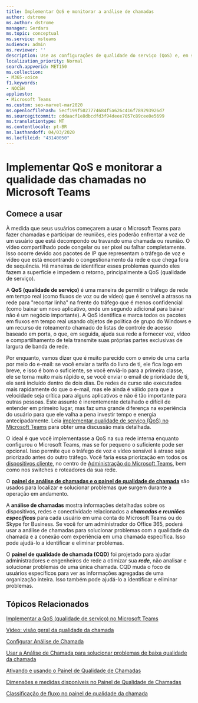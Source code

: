 ```yaml
---
title: Implementar QoS e monitorar a análise de chamadas
author: dstrome
ms.author: dstrome
manager: Serdars
ms.topic: conceptual
ms.service: msteams
audience: admin
ms.reviewer: ''
description: Use as configurações de qualidade do serviço (QoS) e, em seguida, faça a análise de chamada e painel de qualidade da chamada no Microsoft Teams.
localization_priority: Normal
search.appverid: MET150
ms.collection:
- M365-voice
f1.keywords:
- NOCSH
appliesto:
- Microsoft Teams
ms.custom: seo-marvel-mar2020
ms.openlocfilehash: 5ecf199f5027774684f5a626c416f789293926d7
ms.sourcegitcommit: cddaacf1e8dbcdfd3f94deee7057c89cee0e5699
ms.translationtype: MT
ms.contentlocale: pt-BR
ms.lasthandoff: 04/03/2020
ms.locfileid: "43140050"
---
```

# <a name="implement-qos-and-monitor-call-quality-in-microsoft-teams"></a>Implementar QoS e monitorar a qualidade das chamadas no Microsoft Teams

## <a name="get-started"></a>Comece a usar

À medida que seus usuários começarem a usar o Microsoft Teams para fazer chamadas e participar de reuniões, eles poderão enfrentar a voz de um usuário que está decompondo ou travando uma chamada ou reunião. O vídeo compartilhado pode congelar ou ser pixel ou falhar completamente. Isso ocorre devido aos pacotes de IP que representam o tráfego de voz e vídeo que está encontrando o congestionamento da rede e que chega fora de sequência. Há maneiras de identificar esses problemas quando eles fazem a superfície e impedem o retorno, principalmente a QoS (qualidade de serviço).

A **QoS (qualidade de serviço)** é uma maneira de permitir o tráfego de rede em tempo real (como fluxos de voz ou de vídeo) que é sensível a atrasos na rede para "recortar linha" na frente do tráfego que é menos confidencial (como baixar um novo aplicativo, onde um segundo adicional para baixar não é um negócio importante). A QoS identifica e marca todos os pacotes em fluxos em tempo real usando objetos de política de grupo do Windows e um recurso de roteamento chamado de listas de controle de acesso baseado em porta, o que, em seguida, ajuda sua rede a fornecer voz, vídeo e compartilhamento de tela transmite suas próprias partes exclusivas de largura de banda de rede.

 Por enquanto, vamos dizer que é muito parecido com o envio de uma carta por meio do e-mail: se você enviar a tarifa do livro de ti, ele fica logo em breve, e isso é bom o suficiente, se você enviá-lo para a primeira classe, ele se torna muito mais rápido e, se você enviar o email de prioridade de ti, ele será incluído dentro de dois dias. De redes de curso são executados mais rapidamente do que o e-mail, mas ele ainda é válido para que a velocidade seja crítica para alguns aplicativos e não é tão importante para outras pessoas. Este assunto é inerentemente detalhado e difícil de entender em primeiro lugar, mas faz uma grande diferença na experiência do usuário para que ele valha a pena investir tempo e energia antecipadamente. Leia [implementar qualidade de serviço (QoS) no Microsoft Teams](QoS-in-Teams.md) para obter uma discussão mais detalhada.

O ideal é que você implementasse a QoS na sua rede interna enquanto configurou o Microsoft Teams, mas se for pequeno o suficiente pode ser opcional. Isso permite que o tráfego de voz e vídeo sensível à atraso seja priorizado antes do outro tráfego. Você faria essa priorização em todos os [dispositivos cliente](QoS-in-Teams-clients.md), no centro de [Administração do Microsoft Teams](meeting-settings-in-teams.md#set-how-you-want-to-handle-real-time-media-traffic-for-teams-meetings), bem como nos switches e roteadores da sua rede.

O [**painel de análise de chamadas e o painel de qualidade de chamada**](difference-between-call-analytics-and-call-quality-dashboard.md) são usados para localizar e solucionar problemas que surgem durante a operação em andamento.  

A **análise de chamadas** mostra informações detalhadas sobre os dispositivos, redes e conectividade relacionados a ***chamadas e reuniões específicas*** para cada usuário em uma conta do Microsoft Teams ou do Skype for Business. Se você for um administrador do Office 365, poderá usar a análise de chamadas para solucionar problemas com a qualidade da chamada e a conexão com experiência em uma chamada específica. Isso pode ajudá-lo a identificar e eliminar problemas.

O **painel de qualidade de chamada (CQD)** foi projetado para ajudar administradores e engenheiros de rede a otimizar sua ***rede***, não analisar e solucionar problemas de uma única chamada. CQD muda o foco de usuários específicos para ver as informações agregadas de uma organização inteira. Isso também pode ajudá-lo a identificar e eliminar problemas.

## <a name="related-topics"></a>Tópicos Relacionados

[Implementar a QoS (qualidade de serviço) no Microsoft Teams](QoS-in-Teams.md)

[Vídeo: visão geral da qualidade da chamada](https://aka.ms/teams-quality)

[Configurar Análise de Chamada](set-up-call-analytics.md)

[Usar a Análise de Chamada para solucionar problemas de baixa qualidade da chamada](use-call-analytics-to-troubleshoot-poor-call-quality.md)

[Ativando e usando o Painel de Qualidade de Chamadas](turning-on-and-using-call-quality-dashboard.md)

[Dimensões e medidas disponíveis no Painel de Qualidade de Chamadas](dimensions-and-measures-available-in-call-quality-dashboard.md)

[Classificação de fluxo no painel de qualidade da chamada](stream-classification-in-call-quality-dashboard.md)